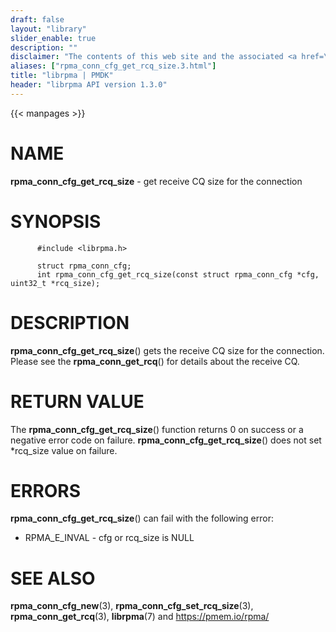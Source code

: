 ```yaml
---
draft: false
layout: "library"
slider_enable: true
description: ""
disclaimer: "The contents of this web site and the associated <a href=\"https://github.com/pmem\">GitHub repositories</a> are BSD-licensed open source."
aliases: ["rpma_conn_cfg_get_rcq_size.3.html"]
title: "librpma | PMDK"
header: "librpma API version 1.3.0"
---
```

{{< manpages >}}

[comment]: <> (SPDX-License-Identifier: BSD-3-Clause)
[comment]: <> (Copyright 2020-2023, Intel Corporation)

# NAME

**rpma_conn_cfg_get_rcq_size** - get receive CQ size for the connection

# SYNOPSIS

          #include <librpma.h>

          struct rpma_conn_cfg;
          int rpma_conn_cfg_get_rcq_size(const struct rpma_conn_cfg *cfg, uint32_t *rcq_size);

# DESCRIPTION

**rpma_conn_cfg_get_rcq_size**() gets the receive CQ size for the
connection. Please see the **rpma_conn_get_rcq**() for details about the
receive CQ.

# RETURN VALUE

The **rpma_conn_cfg_get_rcq_size**() function returns 0 on success or a
negative error code on failure. **rpma_conn_cfg_get_rcq_size**() does
not set \*rcq_size value on failure.

# ERRORS

**rpma_conn_cfg_get_rcq_size**() can fail with the following error:

-   RPMA_E\_INVAL - cfg or rcq_size is NULL

# SEE ALSO

**rpma_conn_cfg_new**(3), **rpma_conn_cfg_set_rcq_size**(3),
**rpma_conn_get_rcq**(3), **librpma**(7) and https://pmem.io/rpma/
